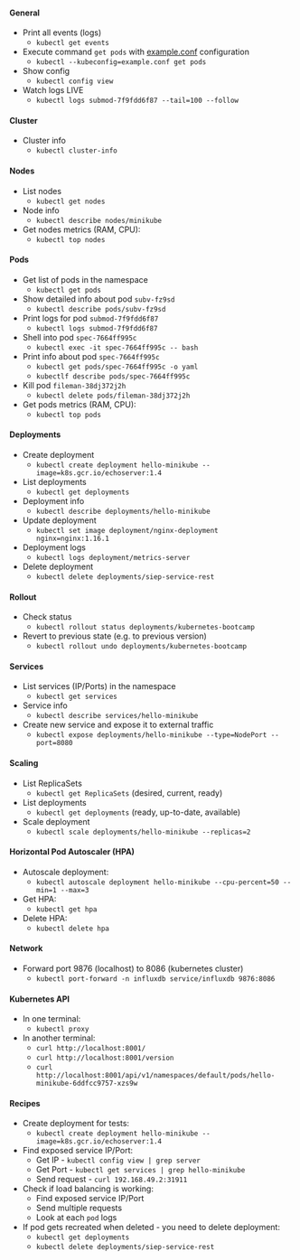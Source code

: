 #### General
* Print all events (logs)
    * `kubectl get events`
* Execute command `get pods` with [example.conf](extras/example.conf) configuration
    * `kubectl --kubeconfig=example.conf get pods`
* Show config
    * `kubectl config view`
* Watch logs LIVE
    * `kubectl logs submod-7f9fdd6f87 --tail=100 --follow`
    
#### Cluster
* Cluster info
    * `kubectl cluster-info`

#### Nodes
* List nodes
    * `kubectl get nodes`
* Node info
    * `kubectl describe nodes/minikube`
* Get nodes metrics (RAM, CPU):
    * `kubectl top nodes`

#### Pods
* Get list of pods in the namespace
    * `kubectl get pods`
* Show detailed info about pod `subv-fz9sd`
    * `kubectl describe pods/subv-fz9sd`
* Print logs for pod `submod-7f9fdd6f87`
    * `kubectl logs submod-7f9fdd6f87`
* Shell into pod `spec-7664ff995c`
    * `kubectl exec -it spec-7664ff995c -- bash`
* Print info about pod `spec-7664ff995c`
    * `kubectl get pods/spec-7664ff995c -o yaml`
    * `kubectlf describe pods/spec-7664ff995c`
* Kill pod `fileman-38dj372j2h`
    * `kubectl delete pods/fileman-38dj372j2h`
* Get pods metrics (RAM, CPU):
    * `kubectl top pods`
    
#### Deployments
* Create deployment
    * `kubectl create deployment hello-minikube --image=k8s.gcr.io/echoserver:1.4`
* List deployments
    * `kubectl get deployments`
* Deployment info
    * `kubectl describe deployments/hello-minikube`
* Update deployment
    * `kubectl set image deployment/nginx-deployment nginx=nginx:1.16.1`
* Deployment logs
    * `kubectl logs deployment/metrics-server`
* Delete deployment
    * `kubectl delete deployments/siep-service-rest`
    
#### Rollout
* Check status
    * `kubectl rollout status deployments/kubernetes-bootcamp`
* Revert to previous state (e.g. to previous version)
    * `kubectl rollout undo deployments/kubernetes-bootcamp`
    
#### Services
* List services (IP/Ports) in the namespace
    * `kubectl get services`
* Service info
    * `kubectl describe services/hello-minikube`
* Create new service and expose it to external traffic
    * `kubectl expose deployments/hello-minikube --type=NodePort --port=8080`
    
#### Scaling
* List ReplicaSets
    * `kubectl get ReplicaSets` (desired, current, ready)
* List deployments
    * `kubectl get deployments` (ready, up-to-date, available)
* Scale deployment
    * `kubectl scale deployments/hello-minikube --replicas=2`
    
#### Horizontal Pod Autoscaler (HPA)
* Autoscale deployment:
    * `kubectl autoscale deployment hello-minikube --cpu-percent=50 --min=1 --max=3`
* Get HPA:
    * `kubectl get hpa`
* Delete HPA:
    * `kubectl delete hpa`
    
#### Network
* Forward port 9876 (localhost) to 8086 (kubernetes cluster)
    * `kubectl port-forward -n influxdb service/influxdb 9876:8086`
    
#### Kubernetes API
* In one terminal:
    * `kubectl proxy`
* In another terminal:
    * `curl http://localhost:8001/`
    * `curl http://localhost:8001/version`
    * `curl http://localhost:8001/api/v1/namespaces/default/pods/hello-minikube-6ddfcc9757-xzs9w`
    
#### Recipes
* Create deployment for tests:
    * `kubectl create deployment hello-minikube --image=k8s.gcr.io/echoserver:1.4` 
* Find exposed service IP/Port:
    * Get IP - `kubectl config view | grep server`
    * Get Port - `kubectl get services | grep hello-minikube`
    * Send request - `curl 192.168.49.2:31911`
* Check if load balancing is working:
    * Find exposed service IP/Port
    * Send multiple requests
    * Look at each `pod` logs
* If pod gets recreated when deleted - you need to delete deployment:
    * `kubectl get deployments`
    * `kubectl delete deployments/siep-service-rest`

